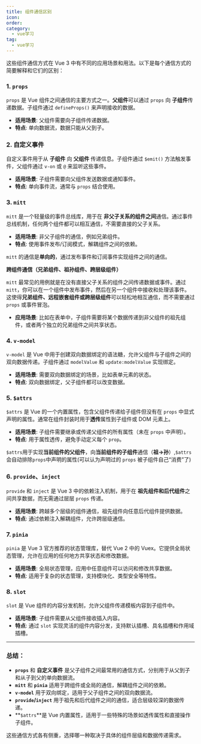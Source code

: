 ```yaml
---
title: 组件通信区别
icon: 
order: 
category:
  - vue学习
tag:
  - vue学习
---
```







这些组件通信方式在 Vue 3 中有不同的应用场景和用法。以下是每个通信方式的简要解释和它们的区别：

### 1. **`props`**
`props` 是 Vue 组件之间通信的主要方式之一。**父组件**可以通过 `props` 向 **子组件**传递数据。子组件通过 `defineProps()` 来声明接收的数据。

- **适用场景**: 父组件需要向子组件传递数据。
- **特点**: 单向数据流，数据只能从父到子。

### 2. **自定义事件**
自定义事件用于从 **子组件** 向 **父组件** 传递信息。子组件通过 `$emit()` 方法触发事件，父组件通过 `v-on` 或 `@` 来监听这些事件。

- **适用场景**: 子组件需要向父组件发送数据或通知事件。
- **特点**: 单向事件流，通常与 `props` 结合使用。

### 3. **`mitt`**
`mitt` 是一个轻量级的事件总线库，用于在 **非父子关系的组件之间**通信。通过事件总线机制，任何两个组件都可以相互通信，不需要直接的父子关系。

- **适用场景**: 非父子组件的通信，例如兄弟组件。
- **特点**: 使用事件发布/订阅模式，解耦组件之间的依赖。

`mitt` 的通信是**单向的**，通过发布事件和订阅事件实现组件之间的通信。



**跨组件通信（兄弟组件、祖孙组件、跨层级组件）**

`mitt` 最常见的用例就是在没有直接父子关系的组件之间传递数据或事件。通过 `mitt`，你可以在一个组件中发布事件，然后在另一个组件中接收和处理该事件。这使得**兄弟组件、远程嵌套组件或跨层级组件**可以轻松地相互通信，而不需要通过 `props` 或事件冒泡。

- **应用场景**: 比如在表单中，子组件需要将某个数据传递到非父组件的祖先组件，或者两个独立的兄弟组件之间共享状态。

### 4. **`v-model`**
`v-model` 是 Vue 中用于创建双向数据绑定的语法糖，允许父组件与子组件之间的双向数据传递。子组件通过 `modelValue` 和 `update:modelValue` 实现绑定。

- **适用场景**: 需要双向数据绑定的场景，比如表单元素的状态。
- **特点**: 双向数据绑定，父子组件都可以改变数据。

### 5. **`$attrs`**
`$attrs` 是 Vue 的一个内置属性，包含父组件传递给子组件但没有在 `props` 中显式声明的属性。通常在组件封装时用于**透传**属性到子组件或 DOM 元素上。

- **适用场景**: 子组件需要继承或传递父组件的所有属性（未在 `props` 中声明）。
- **特点**: 用于属性透传，避免手动定义每个 `prop`。

`$attrs`用于实现**当前组件的父组件**，向**当前组件的子组件**通信（**祖→孙**）,`$attrs`会自动排除`props`中声明的属性(可以认为声明过的 `props` 被子组件自己“消费”了)

### 6. **`provide`、`inject`**
`provide` 和 `inject` 是 Vue 3 中的依赖注入机制，用于在 **祖先组件和后代组件**之间共享数据，而无需通过层层 `props` 传递。

- **适用场景**: 跨越多个层级的组件通信，祖先组件向任意后代组件提供数据。
- **特点**: 通过依赖注入解耦组件，允许跨层级通信。

### 7. **`pinia`**
`pinia` 是 Vue 3 官方推荐的状态管理库，替代 Vue 2 中的 Vuex。它提供全局状态管理，允许在应用的任何地方共享状态和修改数据。

- **适用场景**: 全局状态管理，应用中任意组件可以访问和修改共享数据。
- **特点**: 适用于复杂的状态管理，支持模块化、类型安全等特性。

### 8. **`slot`**
`slot` 是 Vue 组件的内容分发机制，允许父组件传递模板内容到子组件中。

- **适用场景**: 子组件需要从父组件接收插入内容。
- **特点**: 通过 `slot` 实现灵活的组件内容分发，支持默认插槽、具名插槽和作用域插槽。

---

### 总结：
- **`props`** 和 **自定义事件** 是父子组件之间最常用的通信方式，分别用于从父到子和从子到父的单向数据流。
- **`mitt`** 和 **`pinia`** 适用于跨组件或全局的通信，解耦组件之间的依赖。
- **`v-model`** 用于双向绑定，适用于父子组件之间的双向数据流。
- **`provide`/`inject`** 用于祖先和后代组件之间的通信，适合层级较深的数据传递。
- **`$attrs`**是 Vue 内置属性，适用于一些特殊的场景如透传属性和直接操作子组件。

这些通信方式各有侧重，选择哪一种取决于具体的组件层级和数据传递需求。